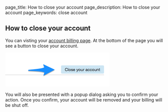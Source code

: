page_title: How to close your account
page_description: How to close your account
page_keywords: close account

## How to close your account

You can visting your [account billing page](https://portal.ninefold.com/account/billing_details).  At the bottom of the page you will see a button to close your account.

![Close Account](../img/closeaccount1.png)

You will also be presented with a popup dialog asking you to confirm your action.  Once you confirm, your account will be removed and your billing will be shut off.
